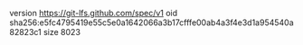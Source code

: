 version https://git-lfs.github.com/spec/v1
oid sha256:e5fc4795419e55c5e0a1642066a3b17cfffe00ab4a3f4e3d1a954540a82823c1
size 8023
